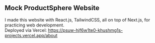 
## Mock ProductSphere Website
I made this website with React.js, TailwindCSS, all on top of Next.js, for practicing web development. <br/>
Deployed via Vercel: https://psuw-hjf6w1te0-khushmg1s-projects.vercel.app/about

